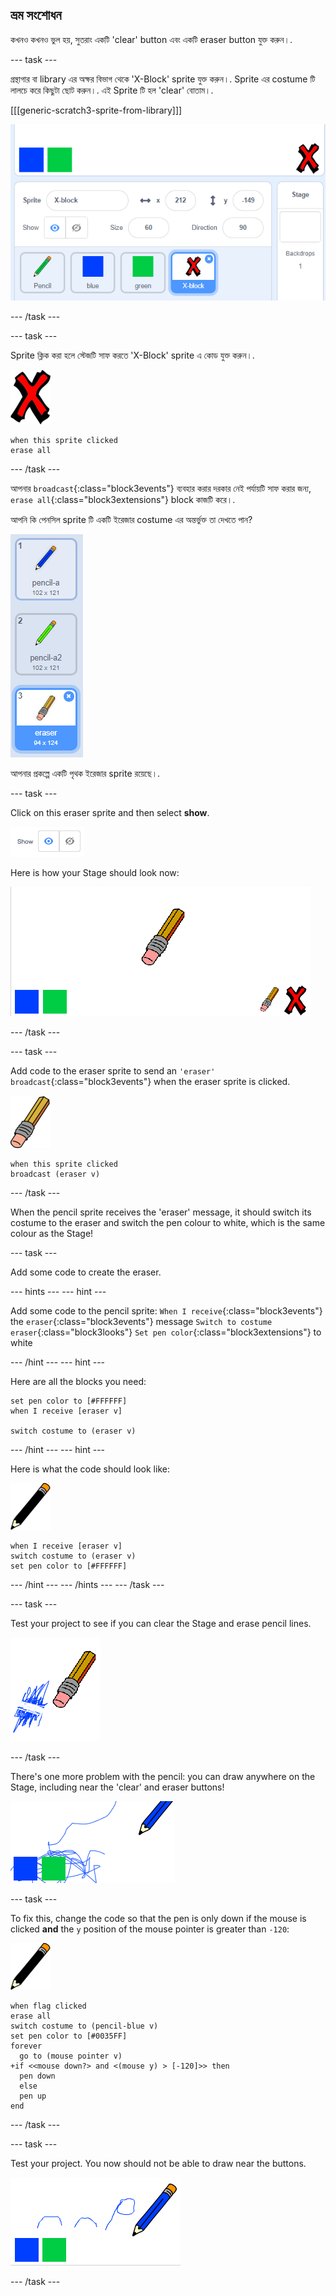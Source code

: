 ## ভ্রম সংশোধন

কখনও কখনও ভুল হয়, সুতরাং একটি 'clear' button এবং একটি eraser button যুক্ত করুন।.

\--- task \---

গ্রন্থাগার বা library এর অক্ষর বিভাগ থেকে 'X-Block' sprite যুক্ত করুন।. Sprite এর costume টি লালচে করে কিছুটা ছোট করুন।. এই Sprite টি হল 'clear' বোতাম।.

[[[generic-scratch3-sprite-from-library]]]

![screenshot](images/paint-x.png)

\--- /task \---

\--- task \---

Sprite ক্লিক করা হলে স্টেজটি সাফ করতে 'X-Block' sprite এ কোড যুক্ত করুন।.

![cross](images/cross.png)

```blocks3
when this sprite clicked
erase all
```

\--- /task \---

আপনার `broadcast`{:class="block3events"} ব্যবহার করার দরকার নেই পর্যায়টি সাফ করার জন্য, `erase all`{:class="block3extensions"} block কাজটি করে।.

আপনি কি পেনসিল sprite টি একটি ইরেজার costume এর অন্তর্ভুক্ত তা দেখতে পান?

![screenshot](images/paint-eraser-costume.png)

আপনার প্রকল্পে একটি পৃথক ইরেজার sprite রয়েছে।.

\--- task \---

Click on this eraser sprite and then select **show**.

![screenshot](images/show-eraser.png)

Here is how your Stage should look now:

![screenshot](images/paint-eraser-stage.png)

\--- /task \---

\--- task \---

Add code to the eraser sprite to send an `'eraser' broadcast`{:class="block3events"} when the eraser sprite is clicked.

![eraser](images/eraser.png)

```blocks3
when this sprite clicked
broadcast (eraser v)
```

\--- /task \---

When the pencil sprite receives the 'eraser' message, it should switch its costume to the eraser and switch the pen colour to white, which is the same colour as the Stage!

\--- task \---

Add some code to create the eraser.

\--- hints \--- \--- hint \---

Add some code to the pencil sprite: `When I receive`{:class="block3events"} the `eraser`{:class="block3events"} message `Switch to costume eraser`{:class="block3looks"} `Set pen color`{:class="block3extensions"} to white

\--- /hint \--- \--- hint \---

Here are all the blocks you need:

```blocks3
set pen color to [#FFFFFF]
when I receive [eraser v]

switch costume to (eraser v)
```

\--- /hint \--- \--- hint \---

Here is what the code should look like:

![pencil](images/pencil.png)

```blocks3
when I receive [eraser v]
switch costume to (eraser v)
set pen color to [#FFFFFF]
```

\--- /hint \--- \--- /hints \--- \--- /task \---

\--- task \---

Test your project to see if you can clear the Stage and erase pencil lines.

![screenshot](images/paint-erase-test.png)

\--- /task \---

There's one more problem with the pencil: you can draw anywhere on the Stage, including near the 'clear' and eraser buttons!

![screenshot](images/paint-draw-problem.png)

\--- task \---

To fix this, change the code so that the pen is only down if the mouse is clicked **and** the `y` position of the mouse pointer is greater than `-120`:

![pencil](images/pencil.png)

```blocks3
when flag clicked
erase all
switch costume to (pencil-blue v)
set pen color to [#0035FF]
forever
  go to (mouse pointer v)
+if <<mouse down?> and <(mouse y) > [-120]>> then 
  pen down
  else
  pen up
end
```

\--- /task \---

\--- task \---

Test your project. You now should not be able to draw near the buttons.

![screenshot](images/paint-fixed.png)

\--- /task \---